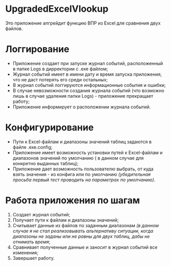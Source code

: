 # UpgradedExcelVlookup

Это приложение апгрейдит функцию ВПР из Excel для сравнения двух файлов.

# Логгирование

* Приложение создает при запуске журнал событий, расположенный в папке Logs в дирректории с .exe файлом;
* Журнал событий имеет в имени дату и время запуска приложения, что не даст потерять его среди остальных;
* В журнал событий логгируются информационные события и ошибки;
* В случае невозможности создания журнала событий (что возможно лишь в случае удаления папки Logs) - приложение прекращает работу;
* Приложение информирует о расположении журнала событий.

# Конфигурирование

* Пути к Excel-файлам и диапазоны значений таблиц задаются в файле .exe.config;
* Приложение имеет возможность установки путей к Excel-файлам и диапазонов значений по умолчанию ( в данном случае для конкретно выданных таблиц);
* Приложение дает возможность пользователю выбрать, от куда взять значения - из конфига или по умолчанию
*(убедительная просьба первый тест проводить на параметрах по умолчанию)*.

# Работа приложения по шагам

1. Создает журнал событий;
2. Получает пути к файлам и диапазоны значений;
3. Считывает данные из файлов по заданным диапазонам *(в данном случае я не стал реализовывать альтернативу ситуации, когда диапазоны не заданы или не равны для двух таблиц, дабы не отнимать время*;
4. Сравнивает полученные данные и заносит в журнал событий все изменения;
5. Завершает работу.
